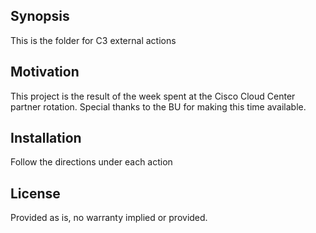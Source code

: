 ## Synopsis

This is the folder for C3 external actions

## Motivation

This project is the result of the week spent at the Cisco Cloud Center partner rotation. Special thanks to the BU for making this time available.

## Installation

Follow the directions under each action


## License

Provided as is, no warranty implied or provided.
